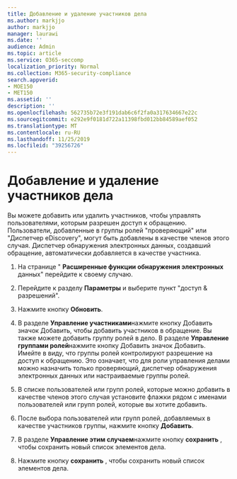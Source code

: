 ```yaml
---
title: Добавление и удаление участников дела
ms.author: markjjo
author: markjjo
manager: laurawi
ms.date: ''
audience: Admin
ms.topic: article
ms.service: O365-seccomp
localization_priority: Normal
ms.collection: M365-security-compliance
search.appverid:
- MOE150
- MET150
ms.assetid: ''
description: ''
ms.openlocfilehash: 562735b72e3f191dab6c6f2fa0a317634667e22c
ms.sourcegitcommit: e292e9f0181d722a11398fbd012bb84589aef052
ms.translationtype: MT
ms.contentlocale: ru-RU
ms.lasthandoff: 11/25/2019
ms.locfileid: "39256726"
---
```

# <a name="add-or-remove-members-from-a-case"></a>Добавление и удаление участников дела

Вы можете добавить или удалить участников, чтобы управлять пользователями, которым разрешен доступ к обращению. Пользователи, добавленные в группы ролей "проверяющий" или "Диспетчер eDiscovery", могут быть добавлены в качестве членов этого случая. Диспетчер обнаружения электронных данных, создавший обращение, автоматически добавляется в качестве участника.

1. На странице " **Расширенные функции обнаружения электронных** данных" перейдите к своему случаю.

2. Перейдите к разделу **Параметры** и выберите пункт "доступ & разрешений".

3. Нажмите кнопку **Обновить**.

4. В разделе **Управление участниками**нажмите кнопку Добавить значок Добавить, чтобы добавить участников в обращение. Вы также можете добавить группу ролей в дело. В разделе **Управление группами ролей**нажмите кнопку Добавить значок Добавить.
    Имейте в виду, что группы ролей контролируют разрешение на доступ к обращению. Это означает, что для роли управления делами можно назначить только проверяющий, диспетчер обнаружения электронных данных или настраиваемые группы ролей.

5. В списке пользователей или групп ролей, которые можно добавить в качестве членов этого случая установите флажки рядом с именами пользователей или групп ролей, которые вы хотите добавить.

6. После выбора пользователей или групп ролей, добавляемых в качестве участников группы, нажмите кнопку **Добавить**.

7. В разделе **Управление этим случаем**нажмите кнопку **сохранить** , чтобы сохранить новый список элементов дела.

8. Нажмите кнопку **сохранить** , чтобы сохранить новый список элементов дела.
